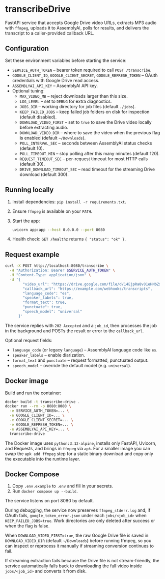 # transcribeDrive

FastAPI service that accepts Google Drive video URLs, extracts MP3 audio with `ffmpeg`, uploads it to AssemblyAI, polls for results, and delivers the transcript to a caller-provided callback URL.

## Configuration

Set these environment variables before starting the service:

- `SERVICE_AUTH_TOKEN` – bearer token required to call `POST /transcribe`.
- `GOOGLE_CLIENT_ID`, `GOOGLE_CLIENT_SECRET`, `GOOGLE_REFRESH_TOKEN` – OAuth credentials with Google Drive read access.
- `ASSEMBLYAI_API_KEY` – AssemblyAI API key.
- Optional tuning:
  - `MAX_VIDEO_MB` – reject downloads larger than this size.
  - `LOG_LEVEL` – set to `DEBUG` for extra diagnostics.
  - `JOBS_DIR` – working directory for job files (default `./jobs`).
  - `KEEP_FAILED_JOBS` – keep failed job folders on disk for inspection (default disabled).
  - `DOWNLOAD_VIDEO_FIRST` – set to `true` to save the Drive video locally before extracting audio.
  - `DOWNLOAD_VIDEO_DIR` – where to save the video when the previous flag is enabled (default `~/Downloads`).
  - `POLL_INTERVAL_SEC` – seconds between AssemblyAI status checks (default 10).
  - `POLL_TIMEOUT_MIN` – stop polling after this many minutes (default 120).
  - `REQUEST_TIMEOUT_SEC` – per-request timeout for most HTTP calls (default 30).
  - `DRIVE_DOWNLOAD_TIMEOUT_SEC` – read timeout for the streaming Drive download (default 300).

## Running locally

1. Install dependencies: `pip install -r requirements.txt`.
2. Ensure `ffmpeg` is available on your `PATH`.
3. Start the app:

   ```bash
   uvicorn app:app --host 0.0.0.0 --port 8080
   ```

4. Health check: `GET /healthz` returns `{ "status": "ok" }`.

## Request example

```bash
curl -X POST http://localhost:8080/transcribe \
  -H "Authorization: Bearer $SERVICE_AUTH_TOKEN" \
  -H "Content-Type: application/json" \
  -d '{
        "video_url": "https://drive.google.com/file/d/14EjpRa8v01eHNbZx55PcFLg_z0c6huQj/view",
        "callback_url": "https://example.com/webhooks/transcripts",
        "language_code": "es",
        "speaker_labels": true,
        "format_text": true,
        "punctuate": true,
        "speech_model": "universal"
      }'
```

The service replies with `202 Accepted` and a `job_id`, then processes the job in the background and POSTs the result or error to the `callback_url`.

Optional request fields:
- `language_code` (or legacy `language`) – AssemblyAI language code like `es`.
- `speaker_labels` – enable diarization.
- `format_text` and `punctuate` – request formatted, punctuated output.
- `speech_model` – override the default model (e.g. `universal`).

## Docker image

Build and run the container:

```bash
docker build -t transcribe-drive .
docker run --rm -p 8080:8080 \
  -e SERVICE_AUTH_TOKEN=... \
  -e GOOGLE_CLIENT_ID=... \
  -e GOOGLE_CLIENT_SECRET=... \
  -e GOOGLE_REFRESH_TOKEN=... \
  -e ASSEMBLYAI_API_KEY=... \
  transcribe-drive
```

The Docker image uses `python:3.12-alpine`, installs only FastAPI, Uvicorn, and Requests, and brings in `ffmpeg` via `apk`. For a smaller image you can swap the `apk add ffmpeg` step for a static binary download and copy only the executable into the runtime layer.


## Docker Compose

1. Copy `.env.example` to `.env` and fill in your secrets.
2. Run `docker compose up --build`.

The service listens on port 8080 by default.


During debugging, the service now preserves `ffmpeg_stderr.log` and, if OAuth fails, `google_token_error.json` under each `jobs/<job_id>` when `KEEP_FAILED_JOBS=true`. Work directories are only deleted after success or when the flag is false.

When `DOWNLOAD_VIDEO_FIRST=true`, the raw Google Drive file is saved in `DOWNLOAD_VIDEO_DIR` (default `~/Downloads`) before running ffmpeg, so you can inspect or reprocess it manually if streaming conversion continues to fail.

If streaming extraction fails because the Drive file is not stream-friendly, the service automatically falls back to downloading the full video inside `jobs/<job_id>` and converts it from disk.
